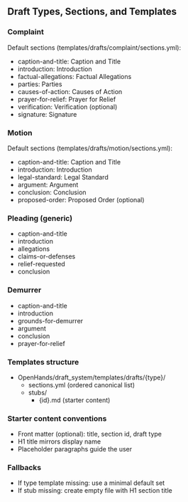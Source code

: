 ## Draft Types, Sections, and Templates

### Complaint
Default sections (templates/drafts/complaint/sections.yml):
- caption-and-title: Caption and Title
- introduction: Introduction
- factual-allegations: Factual Allegations
- parties: Parties
- causes-of-action: Causes of Action
- prayer-for-relief: Prayer for Relief
- verification: Verification (optional)
- signature: Signature

### Motion
Default sections (templates/drafts/motion/sections.yml):
- caption-and-title: Caption and Title
- introduction: Introduction
- legal-standard: Legal Standard
- argument: Argument
- conclusion: Conclusion
- proposed-order: Proposed Order (optional)

### Pleading (generic)
- caption-and-title
- introduction
- allegations
- claims-or-defenses
- relief-requested
- conclusion

### Demurrer
- caption-and-title
- introduction
- grounds-for-demurrer
- argument
- conclusion
- prayer-for-relief

### Templates structure
- OpenHands/draft_system/templates/drafts/{type}/
  - sections.yml (ordered canonical list)
  - stubs/
    - {id}.md (starter content)

### Starter content conventions
- Front matter (optional): title, section id, draft type
- H1 title mirrors display name
- Placeholder paragraphs guide the user

### Fallbacks
- If type template missing: use a minimal default set
- If stub missing: create empty file with H1 section title

